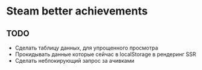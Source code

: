 # Steam better achievements

## TODO

-   Сделать таблицу данных, для упрощенного просмотра
-   Прокидывать данные которые сейчас в localStorage в рендеринг SSR
-   Сделать неблокирующий запрос за ачивками
